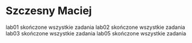 # Szczesny Maciej
lab01 skończone wszystkie zadania
lab02 skończone wszystkie zadania
lab03 skończone wszystkie zadania
lab05 skończone wszystkie zadania